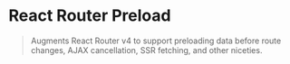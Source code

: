 # React Router Preload

> Augments React Router v4 to support preloading data before route changes, AJAX cancellation, SSR fetching, and other niceties.
